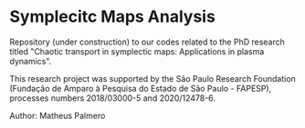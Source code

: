 # Symplecitc Maps Analysis

Repository (under construction) to our codes related to the PhD research titled "Chaotic transport in symplectic maps: Applications in plasma dynamics".

This research project was supported by the São Paulo Research Foundation (Fundação de Amparo à Pesquisa do Estado de São Paulo - FAPESP), processes numbers 2018/03000-5 and 2020/12478-6. 

Author: Matheus Palmero
